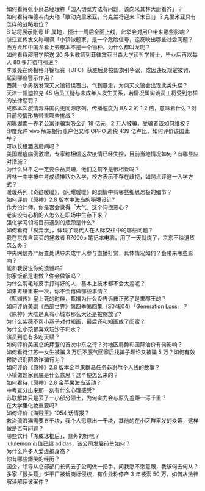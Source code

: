 如何看待张小泉总经理称「国人切菜方法有问题，该向米其林大厨看齐」？  
如何看待梅德韦杰夫称「敢动克里米亚，乌克兰将迎来『末日』」？克里米亚具有怎样的战略地位？  
B 站将展示账号 IP 属地，预计一周后全面上线，此举会对用户带来哪些影响？  
浙江宣传发文称嘲讽「小镇做题家」是一个危险信号，这反映出哪些社会问题？  
西方龙和中国龙看上去根本不是一个物种，为什么都叫龙呢？  
如何看待邵阳学院送 20 多名教师到菲律宾亚当森大学读哲学博士，毕业后再以每人 80 多万费用引进？  
李景亮在终极格斗锦标赛（UFC）获胜后身披国旗引争议，或因违反规定被罚，起到哪些警示作用？  
西藏一小男孩发现天文馆错误百出，气到暴走，为何天文馆会出现此类失误？  
天津一凯迪拉克 4S 店员工疑与未成年人发生关系，若情况属实该员工将受到怎样的法律惩罚？  
成都本次疫情毒株国内无同源序列，传播速度为 BA.2 的 1.2 倍，意味着什么？对目前疫情形势带来哪些挑战？  
网曝湖南一养老公寓诈骗案吸金近 18 亿元，2 万人被骗，受骗者该如何维权？  
印度允许 vivo 解冻银行账户但又称 OPPO 逃税 439 亿卢比，如何评价该国此举？  
可以长租酒店房间吗？  
美国猴痘病例激增，专家称相信这次疫情已经失控，目前当地情况如何？有哪些应对措施？  
为什么林平之一定要杀岳灵珊，他们之前不是很相爱吗？  
吉林一中学按中考成绩排队办入学，校方表示不存在歧视，如何点评这一入学方式？  
暖暖系列《奇迹暖暖》，《闪耀暖暖》的剧情中有哪些细思恐极的细节？  
如何评价《原神》2.8 版本中海岛的秘境设计?  
作为设计师，你是否会觉得「大气」这个词很恶心？  
老实没有心机的人怎么在职场中生存下来？  
强化学习领域目前遇到的瓶颈是什么?  
如何看待「糊弄学」，体现了现代人在人际交往中的哪些问题？  
我在京东自营买的拯救者 R7000p 笔记本电脑，用了一天就烧了，京东不给退货怎么办？  
中央网信办严厉查处诱导未成年人参与直播打赏，具体情况如何？会带来哪些影响？  
能和我说说你的遗憾吗?  
你家饭都是谁做？你会做饭吗？  
为什么羽毛球反手打得好的人，基本上技术都不会太差呢？  
如果考研重来一次，你不会再做哪些事情？  
《甄嬛传》皇上死的时候，甄嬛为什么没告诉雍正孩子是果郡王的？  
如何评价美剧《西部世界》第四季第四集（S04E04）「Generation Loss」？  
《原神》大陆是真有小城市那么大还是被缩放了?  
为什么紫薇不帮小燕子对付知画，最后还和知画成了闺蜜？  
为什么小孩都喜欢玩沙子和水？  
演员到底有多吃天赋？  
如何评价美国总统拜登的首次中东之行？对地区局势和国际油价有何影响？  
如何看待江苏一女生被骗 3 万后不服气回家后找骗子理论又被骗 5 万？如何有效预防识别网络诈骗行为？  
如何评价《原神》2.8 版本金苹果群岛任务菲谢尔个人线的故事？  
小镇做题家到底是什么意思？这个梗怎么来的？  
如何看待《原神》2.8 金苹果海岛活动？  
中考查分出来那一刻有什么心理感受?  
苏联解体只是丢了一小部分领土，为何实力会与原先差距一泻千里？  
在大学里化妆重要吗?  
如何评价《海贼王》1054 话情报？  
救治流浪猫需要五千块，我个人愿意出一千块，其他的在小区群里发的众筹，这样做是否有问题？  
哪些饮料「冻成冰棍后」，意外的好吃？  
lululemon 市值已超 adidas，该公司发展前景如何？  
为什么许多人爱虚报身高？  
你有哪些爆笑的经历？  
国企，领导从总部部门长调去子公司做一把手，问我愿不愿意跟，我该何去何从？  
多家「猴头菇」饼干厂被诉商标侵权，有企业称停产 3 年被索 50 万，如何从法律解读解读该案件？  
